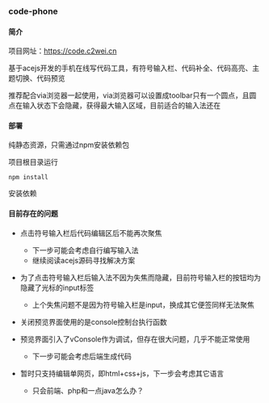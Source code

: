 ### code-phone

#### 简介

项目网址：https://code.c2wei.cn

基于acejs开发的手机在线写代码工具，有符号输入栏、代码补全、代码高亮、主题切换、代码预览

推荐配合via浏览器一起使用，via浏览器可以设置成toolbar只有一个圆点，且圆点在输入状态下会隐藏，获得最大输入区域，目前适合的输入法还在

#### 部署
纯静态资源，只需通过npm安装依赖包

项目根目录运行
```
npm install
```
安装依赖

#### 目前存在的问题

- 点击符号输入栏后代码编辑区后不能再次聚焦
    - 下一步可能会考虑自行编写输入法
    - 继续阅读acejs源码寻找解决方案

- 为了点击符号输入栏后输入法不因为失焦而隐藏，目前符号输入栏的按钮均为隐藏了光标的input标签
    - 上个失焦问题不是因为符号输入栏是input，换成其它便签同样无法聚焦

- 关闭预览界面使用的是console控制台执行函数

- 预览界面引入了vConsole作为调试，但存在很大问题，几乎不能正常使用
    - 下一步可能会考虑后端生成代码

- 暂时只支持编辑单网页，即html+css+js，下一步会考虑其它语言
    - 只会前端、php和一点java怎么办？
